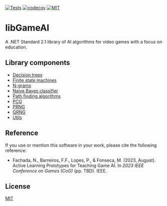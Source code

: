 [![Tests](https://github.com/nunofachada/libgameai/actions/workflows/test.yml/badge.svg)](https://github.com/nunofachada/libgameai/actions/workflows/test.yml)
[![codecov](https://codecov.io/gh/nunofachada/libGameAI/graph/badge.svg?token=oPLu1FqD1H)](https://codecov.io/gh/nunofachada/libGameAI)
[![MIT](https://img.shields.io/badge/license-MIT-blue.svg)](https://opensource.org/license/mit/)

# libGameAI

A .NET Standard 2.1 library of AI algorithms for video games with a focus on
education.

## Library components

* [Decision trees](lib/DecisionTrees)
* [Finite state machines](lib/FSMs)
* [N-grams](lib/NGrams)
* [Naive Bayes classifier](lib/NaiveBayes)
* [Path finding algorithms](lib/PathFinding)
* [PCG](lib/PCG)
* [PRNG](lib/PRNG)
* [QRNG](lib/QRNG)
* [Utils](lib/Util)

## Reference

If you use or mention this software in your work, please cite the following
reference:

- Fachada, N., Barreiros, F.F., Lopes, P., & Fonseca, M. (2023, August).
  Active Learning Prototypes for Teaching Game AI. In *2023 IEEE Conference on
  Games (CoG)* (pp. TBD). IEEE.

## License

[MIT](LICENSE)
